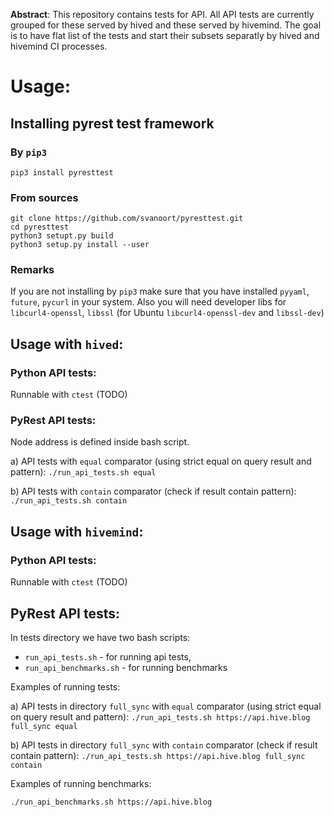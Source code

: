 **Abstract**: This repository contains tests for API. All API tests are currently 
  grouped for these served by hived  and these served by hivemind. The goal is to 
  have flat list of the tests and start their subsets separatly by hived and 
  hivemind CI processes.

# Usage:
## Installing pyrest test framework
### By `pip3`
`pip3 install pyresttest`

### From sources
```
git clone https://github.com/svanoort/pyresttest.git
cd pyresttest
python3 setupt.py build
python3 setup.py install --user
```

### Remarks
If you are not installing by `pip3` make sure that you have installed `pyyaml`, `future`, `pycurl`
in your system. Also you will need developer libs for `libcurl4-openssl`, `libssl` (for Ubuntu `libcurl4-openssl-dev` and `libssl-dev`)

## Usage with `hived`:
### Python API tests:
Runnable with `ctest` (TODO)

### PyRest API tests:
Node address is defined inside bash script.

a) API tests with `equal` comparator (using strict equal on query result and pattern):
`./run_api_tests.sh equal`

b) API tests with `contain` comparator (check if result contain pattern):
`./run_api_tests.sh contain`

## Usage with `hivemind`:
### Python API tests:
Runnable with `ctest` (TODO)

## PyRest API tests:
In tests directory we have two bash scripts:
* `run_api_tests.sh` - for running api tests,
* `run_api_benchmarks.sh` - for running benchmarks

Examples of running tests:

a) API tests in directory `full_sync` with `equal` comparator (using strict equal on query result and pattern):
`./run_api_tests.sh https://api.hive.blog full_sync equal`

b) API tests in directory `full_sync` with `contain` comparator (check if result contain pattern):
`./run_api_tests.sh https://api.hive.blog full_sync contain`

Examples of running benchmarks:

`./run_api_benchmarks.sh https://api.hive.blog`

